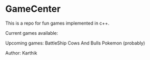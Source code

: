 # GameCenter

This is a repo for fun games implemented in c++.

Current games available:

Upcoming games:
BattleShip
Cows And Bulls
Pokemon (probably)

Author: Karthik
